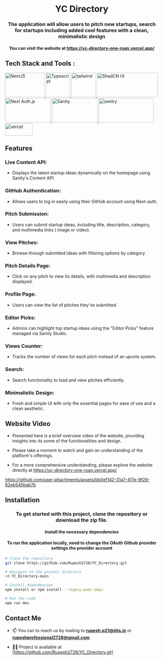 <h1 align="center">YC Directory</h1>
<h3 align="center">The application will allow users to pitch new startups, search for startups including added cool features with a clean, minimalistic design</h3>
<h4 align="center">You can visit the website at <a href="https://yc-directory-one-roan.vercel.app/" target="blank">https://yc-directory-one-roan.vercel.app/</a></h4>


<h2 align="left">Tech Stack and Tools :</h2>

<a href="https://nextjs.org/" target="_blank" rel="noreferrer"> 
<img src="https://miro.medium.com/v2/resize:fit:1400/1*gxOA6-EF8P8vnYdk3Bc9bg.png" alt="NextJS" width="130" height="80"/> </a>
<a href="https://expressjs.com" target="_blank" rel="noreferrer"> <img src="https://blog.teamtreehouse.com/wp-content/uploads/2015/05/87a5a0fdc86455c3f94b0b0eebfdb1b9_400x400.png" alt="Typescript" width="80" height="80"/> </a>
<a href="https://tailwindcss.com/" target="_blank" rel="noreferrer"> <img src="https://www.vectorlogo.zone/logos/tailwindcss/tailwindcss-icon.svg" alt="tailwind" width="80" height="80"/> </a>
<a href="https://ui.shadcn.com/" target="_blank" rel="noreferrer"> <img src="https://encrypted-tbn0.gstatic.com/images?q=tbn:ANd9GcSb3fTpXoW1jRqcrhVF9_abzQ9wG9DbnQxJrw&s" alt="ShadCN UI" width="200" height="80"/> </a>
<a href="https://authjs.dev/" target="_blank" rel="noreferrer"> <img src="https://external-preview.redd.it/NlXfI2V7xWs2qBXSCofuS_LK6h35fUGHCJFNTQO28xw.jpg?auto=webp&s=40dd2bedee03bd4f185a231e15b592c5043ea9d0" alt="Next Auth.js" width="150" height="80"/> </a>
<a href="https://www.sanity.io/" target="_blank" rel="noreferrer"> <img src="https://encrypted-tbn0.gstatic.com/images?q=tbn:ANd9GcQMXLvBYAL7Na8YGe6CK3u-EQkM-aVTEm7X0g&s" alt="Sanity" width="150" height="80"/> </a>
<a href="https://sentry.io" target="_blank" rel="noreferrer"> <img src="https://blog.theodo.com/_astro/sentry-logo.Cn5RH5A__Z1QOBvE.webp" alt="sentry" width="180" height="80"/> </a>
<a href="https://vercel.com" target="_blank" rel="noreferrer"> <img src="https://www.hatimeria.com/images/marketing/vercel-logo.png" alt="vercel" width="90" height="40"/> </a>



<h2 align="left">Features</h2>

<h3 align="left">Live Content API: </h3> 

- Displays the latest startup ideas dynamically on the homepage using Sanity's Content API.

<h3 align="left"> GitHub Authentication:</h3>

- Allows users to log in easily using their GitHub account using Next-auth.

<h3 align="left"> Pitch Submission: </h3>

- Users can submit startup ideas, including title, description, category, and multimedia links ( image or video).
  
<h3 align="left"> View Pitches: </h3> 

- Browse through submitted ideas with filtering options by category.

<h3 align="left">Pitch Details Page: </h3> 

- Click on any pitch to view its details, with multimedia and description displayed.

<h3 align="left"> Profile Page: </h3>

- Users can view the list of pitches they've submitted.

<h3 align="left">Editor Picks:  </h3>

- Admins can highlight top startup ideas using the "Editor Picks" feature managed via Sanity Studio.

<h3 align="left"> Views Counter: </h3> 

- Tracks the number of views for each pitch instead of an upvote system.

<h3 align="left">  Search:  </h3> 

- Search functionality to load and view pitches efficiently.

<h3 align="left">Minimalistic Design:  </h3>

- Fresh and simple UI with only the essential pages for ease of use and a clean aesthetic.


<h2 align="left">Website Video</h2>

- Presented here is a brief overview video of the website, providing insights into its some of the functionalities and design.

- Please take a moment to watch and gain an understanding of the platform's offerings.

- For a more comprehensive understanding, please explore the website directly at https://yc-directory-one-roan.vercel.app/

https://github.com/user-attachments/assets/bb0ef142-31a7-4f7e-9f28-62eb545bab7b


<h2 align="left">Installation</h2>
<h3 align="center">To get started with this project, clone the repository or download the zip file.</h3>
<h4 align="center">Install the necessary dependencies</h4>
<h4 align="center"> To run the application locally, need to change the OAuth Github provider settings the provider account</h4>

```bash
# Clone the repository
git clone https://github.com/Rupesh2728/YC_Directory.git

# Navigate to the project directory
cd YC_Directory-main

# Install dependencies
npm install or npm install --legacy-peer-deps

# Run the code
npm run dev
```

<h2 align="left">Contact Me</h2>

- 📫 You can to reach us by mailing to **rupesh.p21@iiits.in** or  **rupeshprofessional2728@gmail.com**

- 👨‍💻 Project is available at [https://github.com/Rupesh2728/YC_Directory.git]
  




